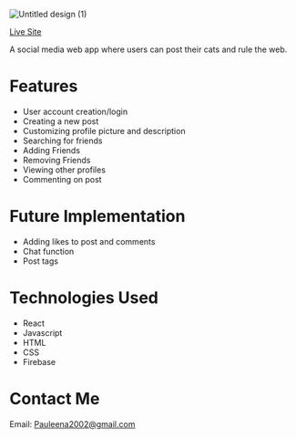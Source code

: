 ![Untitled design (1)](https://github.com/pauleenaphan/Cattagram/assets/77126730/f6d76d6a-e60f-41bf-9e19-4a0c348ab1a6)

[Live Site](https://665a6e451a96a20008aee477--cattagram.netlify.app) 

A social media web app where users can post their cats and rule the web.

# Features
- User account creation/login
- Creating a new post
- Customizing profile picture and description
- Searching for friends
- Adding Friends
- Removing Friends
- Viewing other profiles
- Commenting on post

# Future Implementation
- Adding likes to post and comments 
- Chat function
- Post tags

# Technologies Used
- React
- Javascript
- HTML
- CSS
- Firebase

# Contact Me
Email: Pauleena2002@gmail.com


